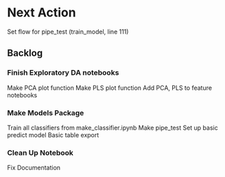 # Next Action

Set flow for pipe_test (train_model, line 111)
## Backlog 
### Finish Exploratory DA notebooks

Make PCA plot function
Make PLS plot function
Add PCA, PLS to feature notebooks

### Make Models Package

Train all classifiers from make_classifier.ipynb
Make pipe_test
Set up basic predict model
Basic table export

### Clean Up Notebook

Fix Documentation
